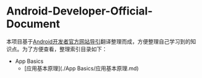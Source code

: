 # Android-Developer-Official-Document

本项目基于[Android开发者官方网站导引](https://developer.android.google.cn/guide/)翻译整理而成，方便整理自己学习到的知识点。为了方便查看，整理索引目录如下：

- App Basics
  - [应用基本原理](./App Basics/应用基本原理.md)